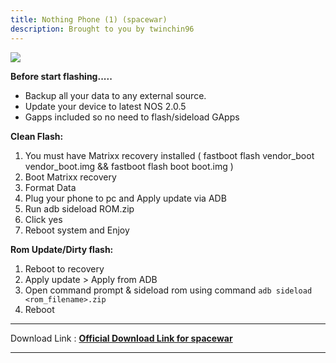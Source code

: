 ```yaml
---
title: Nothing Phone (1) (spacewar)
description: Brought to you by twinchin96
---
```

<a href="#"><img align="center" img src="/assets/installation.png" /></a>

**Before start flashing.....**
- Backup all your data to any external source. 
- Update your device to latest NOS 2.0.5
- Gapps included so no need to flash/sideload GApps

**Clean Flash:**
1. You must have Matrixx recovery installed ( fastboot flash vendor_boot vendor_boot.img && fastboot flash boot boot.img )
2. Boot Matrixx recovery
3. Format Data
4. Plug your phone to pc and Apply update via ADB
5. Run adb sideload ROM.zip
6. Click yes
7. Reboot system and Enjoy

**Rom Update/Dirty flash:**
1. Reboot to recovery
2. Apply update > Apply from ADB
3. Open command prompt & sideload rom using command ```adb sideload <rom_filename>.zip```
4. Reboot

----
Download Link : [**Official Download Link for spacewar**](https://sourceforge.net/projects/projectmatrixx/files/Android-14/spacewar/)

----
